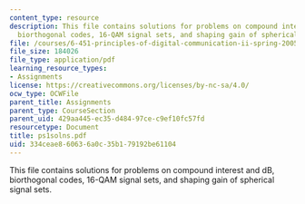 ```yaml
---
content_type: resource
description: This file contains solutions for problems on compound interest and dB,
  biorthogonal codes, 16-QAM signal sets, and shaping gain of spherical signal sets.
file: /courses/6-451-principles-of-digital-communication-ii-spring-2005/334ceae860636a0c35b179192be61104_ps1solns.pdf
file_size: 184026
file_type: application/pdf
learning_resource_types:
- Assignments
license: https://creativecommons.org/licenses/by-nc-sa/4.0/
ocw_type: OCWFile
parent_title: Assignments
parent_type: CourseSection
parent_uid: 429aa445-ec35-d484-97ce-c9ef10fc57fd
resourcetype: Document
title: ps1solns.pdf
uid: 334ceae8-6063-6a0c-35b1-79192be61104
---
```

This file contains solutions for problems on compound interest and dB, biorthogonal codes, 16-QAM signal sets, and shaping gain of spherical signal sets.